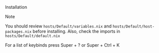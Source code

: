 


Installation

Note

You should review `hosts/Default/variables.nix` and `hosts/Default/host-packages.nix` before installing.
Also, check the imports in `hosts/Default/default.nix`



For a list of keybinds press Super + ? or Super + Ctrl + K
